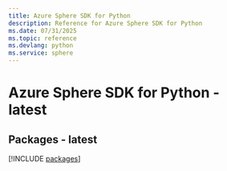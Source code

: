 ```yaml
---
title: Azure Sphere SDK for Python
description: Reference for Azure Sphere SDK for Python
ms.date: 07/31/2025
ms.topic: reference
ms.devlang: python
ms.service: sphere
---
```

# Azure Sphere SDK for Python - latest
## Packages - latest
[!INCLUDE [packages](sphere-index.md)]